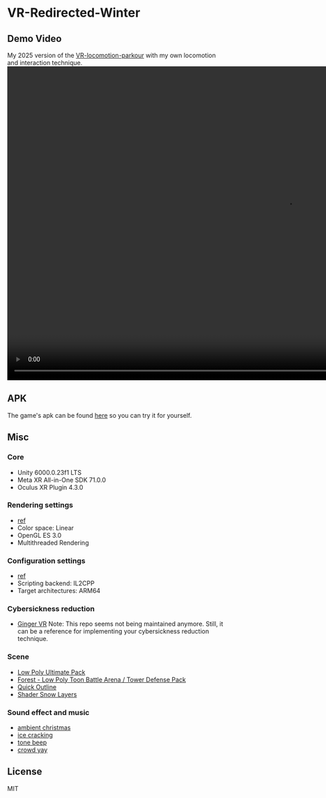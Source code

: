 # VR-Redirected-Winter

## Demo Video

My 2025 version of the [VR-locomotion-parkour](https://github.com/wenjietseng/VR-locomotion-parkour) with my own locomotion and interaction technique.
<video src="./DemoVideo.mp4" width="1280" height="720" controls></video>

## APK
The game's apk can be found <a href="https://github.com/HenryORange/VR-locomotion-parkour/releases/tag/v1.0.0">here</a> so you can try it for yourself.

## Misc

### Core

- Unity 6000.0.23f1 LTS
- Meta XR All-in-One SDK 71.0.0
- Oculus XR Plugin 4.3.0

### Rendering settings

- [ref](https://developer.oculus.com/documentation/unity/unity-conf-settings/#rendering-settings)
- Color space: Linear
- OpenGL ES 3.0
- Multithreaded Rendering

### Configuration settings

- [ref](https://developer.oculus.com/documentation/unity/unity-conf-settings/#configuration-settings)
- Scripting backend: IL2CPP
- Target architectures: ARM64

### Cybersickness reduction

- [Ginger VR](https://github.com/angsamuel/GingerVR) Note: This repo seems not being maintained anymore. Still, it can be a reference for implementing your cybersickness reduction technique.

### Scene

- [Low Poly Ultimate Pack](https://assetstore.unity.com/packages/3d/props/low-poly-ultimate-pack-54733)
- [Forest - Low Poly Toon Battle Arena / Tower Defense Pack](https://assetstore.unity.com/packages/3d/environments/forest-low-poly-toon-battle-arena-tower-defense-pack-100080)
- [Quick Outline](https://assetstore.unity.com/packages/tools/particles-effects/quick-outline-115488)
- [Shader Snow Layers](https://github.com/daniel-ilett/shaders-snow-layers)

### Sound effect and music

- [ambient christmas](https://freesound.org/people/AudioCoffee/sounds/770696/)
- [ice cracking](https://freesound.org/people/wwstudioswastaken/sounds/624163/)
- [tone beep](https://freesound.org/people/pan14/sounds/263133/)
- [crowd yay](https://freesound.org/people/mlteenie/sounds/169233/)

## License

MIT
